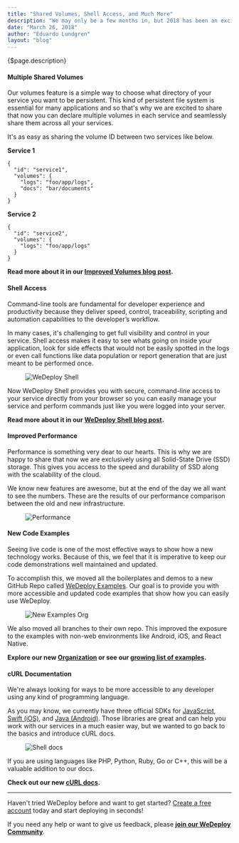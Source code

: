 ```yaml
---
title: "Shared Volumes, Shell Access, and Much More"
description: "We may only be a few months in, but 2018 has been an exciting year for us here at WeDeploy. There are many features we've been working on and today we finally get to share them all with you."
date: "March 26, 2018"
author: "Eduardo Lundgren"
layout: "blog"
---
```


<article>

{$page.description}

#### Multiple Shared Volumes

Our volumes feature is a simple way to choose what directory of your service you want to be persistent. This kind of persistent file system is essential for many applications and so that's why we are excited to share that now you can declare multiple volumes in each service and seamlessly share them across all your services.

It's as easy as sharing the volume ID between two services like below.

**Service 1**

```application/json
{
  "id": "service1",
  "volumes": {
    "logs": "foo/app/logs",
    "docs": "bar/documents"
  }
}
```

**Service 2**

```application/json
{
  "id": "service2",
  "volumes": {
    "logs": "foo/app/logs"
  }
}
```

**Read more about it in our [Improved Volumes blog post](/blog/big-improvements-to-volumes/).**

#### Shell Access

Command-line tools are fundamental for developer experience and productivity because they deliver speed, control, traceability, scripting and automation capabilities to the developer’s workflow.

In many cases, it's challenging to get full visibility and control in your service. Shell access makes it easy to see whats going on inside your application, look for side effects that would not be easily spotted in the logs or even call functions like data population or report generation that are just meant to be performed once.

<figure>
  <img src="/images/blog/post-25--0.gif" alt="WeDeploy Shell" />
</figure>

Now WeDeploy Shell provides you with secure, command-line access to your service directly from your browser so you can easily manage your service and perform commands just like you were logged into your server.

**Read more about it in our [WeDeploy Shell blog post](/blog/introducing-wedeploy-shell/).**

#### Improved Performance

Performance is something very dear to our hearts. This is why we are happy to share that now we are exclusively using all Solid-State Drive (SSD) storage. This gives you access to the speed and durability of SSD along with the scalability of the cloud. 

We know new features are awesome, but at the end of the day we all want to see the numbers. These are the results of our performance comparison between the old and new infrastructure.

<figure>
  <img src="/images/blog/post-26--1.png" alt="Performance" />
</figure>

#### New Code Examples

Seeing live code is one of the most effective ways to show how a new technology works. Because of this, we feel that it is imperative to keep our code demonstrations well maintained and updated.

To accomplish this, we moved all the boilerplates and demos to a new GitHub Repo called [WeDeploy Examples](https://github.com/wedeploy-examples). Our goal is to provide you with more accessible and updated code examples that show how you can easily use WeDeploy.

<figure>
  <img src="/images/blog/post-26--0.png" alt="New Examples Org" />
</figure>

We also moved all branches to their own repo. This improved the exposure to the examples with non-web environments like Android, iOS, and React Native.

**Explore our new [Organization](https://github.com/wedeploy-examples) or see our [growing list of examples](https://github.com/wedeploy/wedeploy-examples).**

#### cURL Documentation

We're always looking for ways to be more accessible to any developer using any kind of programming language.

As you may know, we currently have three official SDKs for [JavaScript](/docs/intro/api-clients/#2), [Swift (iOS)](/docs/intro/api-clients/#3), and [Java (Android)](/docs/intro/api-clients/#4). Those libraries are great and can help you work with our services in a much easier way, but we wanted to go back to the basics and introduce cURL docs.

<figure>
  <img src="/images/blog/post-22--1.gif" alt="Shell docs" />
</figure>

If you are using languages like PHP, Python, Ruby, Go or C++, this will be a valuable addition to our docs. 

**Check out our new [cURL docs](/docs/).**

---

Haven't tried WeDeploy before and want to get started? [Create a free account](https://console.wedeploy.com/signup) today and start deploying in seconds!

If you need any help or want to give us feedback, please **[join our WeDeploy Community](https://chat.wedeploy.com)**.

</article>
